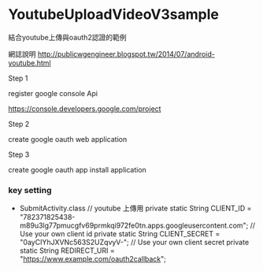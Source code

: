 YoutubeUploadVideoV3sample
==========================

結合youtube上傳與oauth2認證的範例

網誌說明 http://publicwgengineer.blogspot.tw/2014/07/android-youtube.html

Step 1 

register google console Api 

https://console.developers.google.com/project

Step 2 

create google oauth web application

Step 3 

create google oauth app install application

### key setting ###
 * SubmitActivity.class
  // youtube 上傳用
	private static String CLIENT_ID = "782371825438-m89u3lg77pmucgfv69prmkqi972fe0tn.apps.googleusercontent.com";
	// Use your own client id
	private static String CLIENT_SECRET = "0ayCIYhJXVNc563S2UZqvyV-";
	// Use your own client secret
	private static String REDIRECT_URI = "https://www.example.com/oauth2callback";
